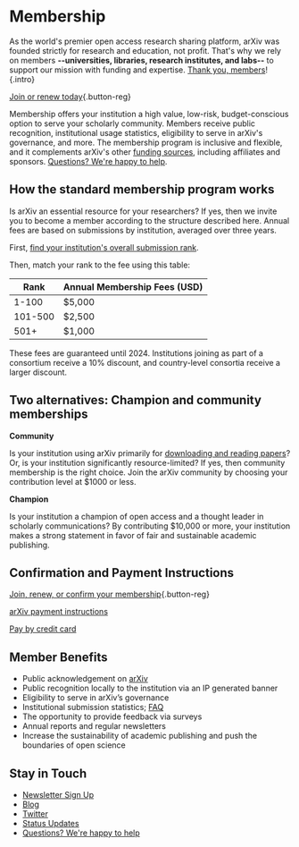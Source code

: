 # Membership

As the world's premier open access research sharing platform, arXiv was founded strictly for research and education, not profit. That's why we rely on members **--universities, libraries, research institutes, and labs--** to support our mission with funding and expertise. [Thank you, members](ourmembers.md)!
{.intro}

[Join or renew today](membership_confirm.md){.button-reg}

Membership offers your institution a high value, low-risk, budget-conscious option to serve your scholarly community. Members receive public recognition, institutional usage statistics, eligibility to serve in arXiv's governance, and more. The membership program is inclusive and flexible, and it complements arXiv's other [funding sources](funding.md), including affiliates and sponsors. [Questions? We're happy to help](mailto:membership@arxiv.org).

## How the standard membership program works

Is arXiv an essential resource for your researchers? If yes, then we invite you to become a member according to the structure described here.  Annual fees are based on submissions by institution, averaged over three years.

First, [find your institution's overall submission rank](reports/2022_institution_submissions.md).

Then, match your rank to the fee using this table:

|Rank   |Annual Membership Fees (USD)
|-----------------------------|:--------------------|
| 1-100 | $5,000 |
| 101-500 | $2,500 |
| 501+ | $1,000 |

These fees are guaranteed until 2024. Institutions joining as part of a consortium receive a 10% discount, and country-level consortia receive a larger discount.

## Two alternatives: Champion and community memberships

**Community**

Is your institution using arXiv primarily for [downloading and reading papers](reports/2020_institution_downloads_by_year.md)? Or, is your institution significantly resource-limited? If yes, then community membership is the right choice. Join the arXiv community by choosing your contribution level at $1000 or less.

**Champion**

Is your institution a champion of open access and a thought leader in scholarly communications? By contributing $10,000 or more, your institution makes a strong statement in favor of fair and sustainable academic publishing.


## Confirmation and Payment Instructions
[Join, renew, or confirm your membership](membership_confirm.md){.button-reg}

[arXiv payment instructions](arXiv-payment-info-2022.pdf)

[Pay by credit card](donate.md)


## Member Benefits

- Public acknowledgement on [arXiv](ourmembers.md)
- Public recognition locally to the institution via an IP generated banner
- Eligibility to serve in arXiv’s governance
- Institutional submission statistics; [FAQ](submission_data_faq.md)
- The opportunity to provide feedback via surveys
- Annual reports and regular newsletters
- Increase the sustainability of academic publishing and push the boundaries of open science

## Stay in Touch

- [Newsletter Sign Up](email_sign_up.md)
- [Blog](https://blog.arxiv.org/)
- [Twitter](https://twitter.com/arxiv)
- [Status Updates](https://status.arxiv.org/)
- [Questions? We're happy to help](mailto:membership@arxiv.org)
